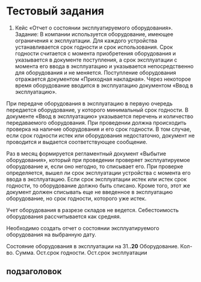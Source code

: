 # Тестовый задания

1. Кейс «Отчет о состоянии эксплуатируемого оборудования».
   Задание:
В компании используется оборудование, имеющее ограничения к эксплуатации. Для каждого устройства устанавливается срок годности и срок использования. Срок годности считается с момента приобретения оборудования и указывается в документе поступления, а срок эксплуатации с момента его ввода в эксплуатацию и указывается непосредственно для оборудования и не меняется. Поступление оборудования отражается документом «Приходная накладная». Через некоторое время оборудование вводится в эксплуатацию документом «Ввод в эксплуатацию».

При передаче оборудования в эксплуатацию в первую очередь передается оборудование, у которого минимальный срок годности. В документе «Ввод в эксплуатацию» указывается перечень и количество передаваемого оборудования. При проведении должна происходить проверка на наличие оборудования и его срок годности. В том случае, если срок годности истек или оборудования недостаточно, документ не проводится и выдается соответствующее сообщение.

Раз в месяц формируется регламентный документ «Выбытие оборудования», который при проведении проверяет эксплуатируемое оборудование и, если оно негодно, то списывает его. При проверке определяется, вышел ли срок эксплуатации устройства с момента его ввода в эксплуатацию. Если срок эксплуатации истек или истек срок годности, то оборудование должно быть списано. Кроме того, этот же документ должен списывать еще не введенное в эксплуатацию оборудование, но срок годности, которого уже истек.

Учет оборудования в разрезе складов не ведется. Себестоимость оборудования рассчитывается как средняя.

Необходимо создать отчет о состоянии эксплуатируемого оборудования на выбранную дату.

Состояние оборудования в эксплуатации на 31.__.20__
Оборудование.  Кол-во.   Сумма.  Ост.срок годности.     Ост.срок эксплуатации 

## подзаголовок